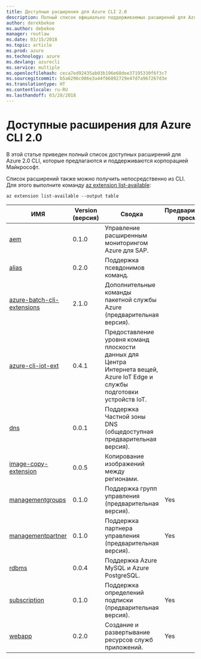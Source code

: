 ```yaml
---
title: Доступные расширения для Azure CLI 2.0
description: Полный список официально поддерживаемых расширений для Azure CLI 2.0.
author: derekbekoe
ms.author: debekoe
manager: routlaw
ms.date: 03/15/2018
ms.topic: article
ms.prod: azure
ms.technology: azure
ms.devlang: azurecli
ms.service: multiple
ms.openlocfilehash: ceca7ed92435ab03b196e60dee37195330f6f3c7
ms.sourcegitcommit: b5a6296c006e3a44f66892729e47d7a967267d3e
ms.translationtype: HT
ms.contentlocale: ru-RU
ms.lasthandoff: 03/28/2018
---
```

# <a name="available-extensions-for-the-azure-cli-20"></a>Доступные расширения для Azure CLI 2.0

В этой статье приведен полный список доступных расширений для Azure 2.0 CLI, которые предлагаются и поддерживаются корпорацией Майкрософт.

Список расширений также можно получить непосредственно из CLI. Для этого выполните команду [az extension list-available](/cli/azure/extension?view=azure-cli-latest#az-extension-list-available):

```azurecli
az extension list-available --output table
```

| ИМЯ | Version (версия) | Сводка | Предварительный просмотр |
|------|---------|---------|---------|
| [aem](https://github.com/Azure/azure-cli-extensions) | 0.1.0 | Управление расширенным мониторингом Azure для SAP. |  |
| [alias](https://github.com/Azure/azure-cli-extensions) | 0.2.0 | Поддержка псевдонимов команд. |  |
| [azure-batch-cli-extensions](https://github.com/Azure/azure-batch-cli-extensions) | 2.1.0 | Дополнительные команды пакетной службы Azure (предварительная версия). |  |
| [azure-cli-iot-ext](https://github.com/azure/azure-iot-cli-extension) | 0.4.1 | Предоставление уровня команд плоскости данных для Центра Интернета вещей, Azure IoT Edge и службы подготовки устройств IoT. |  |
| [dns](https://github.com/Azure/azure-cli-extensions) | 0.0.1 | Поддержка Частной зоны DNS (общедоступная предварительная версия). |  |
| [image-copy-extension](https://github.com/Azure/azure-cli-extensions) | 0.0.5 | Копирование изображений между регионами. |  |
| [managementgroups](https://github.com/Azure/azure-cli-extensions) | 0.1.0 | Поддержка групп управления (предварительная версия). | Yes |
| [managementpartner](https://github.com/Azure/azure-cli-extensions) | 0.1.0 | Поддержка партнера управления (предварительная версия). | Yes |
| [rdbms](https://github.com/Azure/azure-cli-extensions) | 0.0.4 | Поддержка Azure MySQL и Azure PostgreSQL. |  |
| [subscription](https://github.com/Azure/azure-cli-extensions) | 0.1.0 | Поддержка определений подписки (предварительная версия). | Yes |
| [webapp](https://github.com/Azure/azure-cli-extensions) | 0.2.0 | Создание и развертывание ресурсов служб приложений. | Yes |
